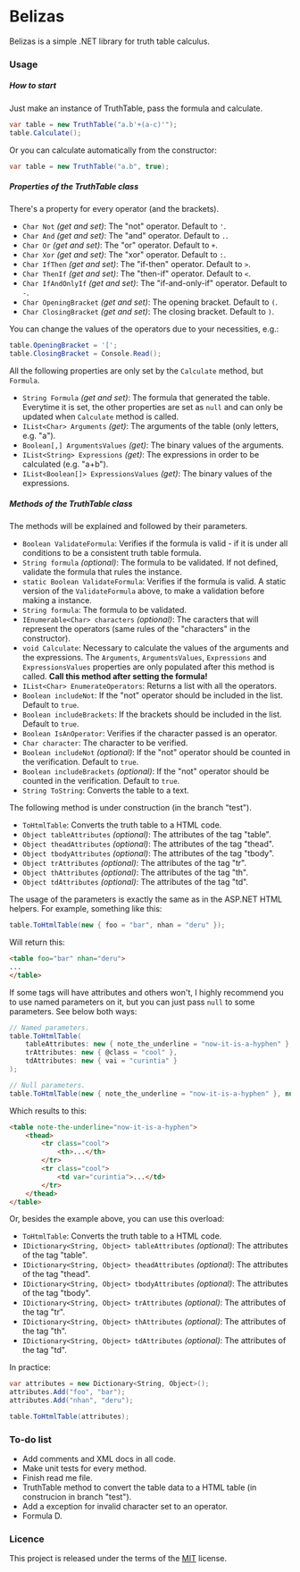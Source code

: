 # Belizas
Belizas is a simple .NET library for truth table calculus.

### Usage
##### How to start
Just make an instance of TruthTable, pass the formula and calculate.
```c#
var table = new TruthTable("a.b'+(a-c)'");
table.Calculate();
```
Or you can calculate automatically from the constructor:
```c#
var table = new TruthTable("a.b", true);
```

##### Properties of the TruthTable class
There's a property for every operator (and the brackets).
* `Char Not` *(get and set)*: The "not" operator. Default to `'`.
* `Char And` *(get and set)*: The "and" operator. Default to `.`.
* `Char Or` *(get and set)*: The "or" operator. Default to `+`.
* `Char Xor` *(get and set)*: The "xor" operator. Default to `:`.
* `Char IfThen` *(get and set)*: The "if-then" operator. Default to `>`.
* `Char ThenIf` *(get and set)*: The "then-if" operator. Default to `<`.
* `Char IfAndOnlyIf` *(get and set)*: The "if-and-only-if" operator. Default to `-`.
* `Char OpeningBracket` *(get and set)*: The opening bracket. Default to `(`.
* `Char ClosingBracket` *(get and set)*: The closing bracket. Default to `)`.

You can change the values of the operators due to your necessities, e.g.:
```c#
table.OpeningBracket = '[';
table.ClosingBracket = Console.Read();
```

All the following properties are only set by the `Calculate` method, but `Formula`.
* `String Formula` *(get and set)*: The formula that generated the table. Everytime it is set, the other properties are set as `null` and can only be updated when `Calculate` method is called.
* `IList<Char> Arguments` *(get)*: The arguments of the table (only letters, e.g. "a").
* `Boolean[,] ArgumentsValues` *(get)*: The binary values of the arguments.
* `IList<String> Expressions` *(get)*: The expressions in order to be calculated (e.g. "a+b").
* `IList<Boolean[]> ExpressionsValues` *(get)*: The binary values of the expressions.

##### Methods of the TruthTable class
The methods will be explained and followed by their parameters.
* `Boolean ValidateFormula`: Verifies if the formula is valid - if it is under all conditions to be a consistent truth table formula.
 * `String formula` *(optional)*: The formula to be validated. If not defined, validate the formula that rules the instance.
* `static Boolean ValidateFormula`: Verifies if the formula is valid. A static version of the `ValidateFormula` above, to make a validation before making a instance.
 * `String formula`: The formula to be validated.
 * `IEnumerable<Char> characters` *(optional)*: The caracters that will represent the operators (same rules of the "characters" in the constructor).
* `void Calculate`: Necessary to calculate the values of the arguments and the expressions. The `Arguments`, `ArgumentsValues`, `Expressions` and `ExpressionsValues` properties are only populated after this method is called. **Call this method after setting the formula!**
* `IList<Char> EnumerateOperators`: Returns a list with all the operators.
 * `Boolean includeNot`: If the "not" operator should be included in the list. Default to `true`.
 * `Boolean includeBrackets`: If the brackets should be included in the list. Default to `true`.
* `Boolean IsAnOperator`: Verifies if the character passed is an operator.
 * `Char character`: The character to be verified.
 * `Boolean includeNot` *(optional)*: If the "not" operator should be counted in the verification. Default to `true`.
 * `Boolean includeBrackets` *(optional)*: If the "not" operator should be counted in the verification. Default to `true`.
* `String ToString`: Converts the table to a text.

The following method is under construction (in the branch "test").
* `ToHtmlTable`: Converts the truth table to a HTML code.
 * `Object tableAttributes` *(optional)*: The attributes of the tag "table".
 * `Object theadAttributes` *(optional)*: The attributes of the tag "thead".
 * `Object tbodyAttributes` *(optional)*: The attributes of the tag "tbody".
 * `Object trAttributes` *(optional)*: The attributes of the tag "tr".
 * `Object thAttributes` *(optional)*: The attributes of the tag "th".
 * `Object tdAttributes` *(optional)*: The attributes of the tag "td".

The usage of the parameters is exactly the same as in the ASP.NET HTML helpers. For example, something like this:
```c#
table.ToHtmlTable(new { foo = "bar", nhan = "deru" });
```
Will return this:
```html
<table foo="bar" nhan="deru">
...
</table>
```
If some tags will have attributes and others won't, I highly recommend you to use named parameters on it, but you can just pass `null` to some parameters. See below both ways:
```c#
// Named parameters.
table.ToHtmlTable(
    tableAttributes: new { note_the_underline = "now-it-is-a-hyphen" },
    trAttributes: new { @class = "cool" },
    tdAttributes: new { vai = "curintia" }
);

// Null parameters.
table.ToHtmlTable(new { note_the_underline = "now-it-is-a-hyphen" }, null, null, new { @class ="cool" }, null, new { vai = "curintia" });
```
Which results to this:
```html
<table note-the-underline="now-it-is-a-hyphen">
    <thead>
        <tr class="cool">
            <th>...</th>
        </tr>
        <tr class="cool">
            <td var="curintia">...</td>
        </tr>
    </thead>
</table>
```

Or, besides the example above, you can use this overload:
* `ToHtmlTable`: Converts the truth table to a HTML code.
 * `IDictionary<String, Object> tableAttributes` *(optional)*: The attributes of the tag "table".
 * `IDictionary<String, Object> theadAttributes` *(optional)*: The attributes of the tag "thead".
 * `IDictionary<String, Object> tbodyAttributes` *(optional)*: The attributes of the tag "tbody".
 * `IDictionary<String, Object> trAttributes` *(optional)*: The attributes of the tag "tr".
 * `IDictionary<String, Object> thAttributes` *(optional)*: The attributes of the tag "th".
 * `IDictionary<String, Object> tdAttributes` *(optional)*: The attributes of the tag "td".

In practice:
```c#
var attributes = new Dictionary<String, Object>();
attributes.Add("foo", "bar");
attributes.Add("nhan", "deru");

table.ToHtmlTable(attributes);
```

### To-do list
* Add comments and XML docs in all code.
* Make unit tests for every method.
* Finish read me file.
* TruthTable method to convert the table data to a HTML table (in construcion in branch "test").
* Add a exception for invalid character set to an operator.
* Formula D.

### Licence
This project is released under the terms of the [MIT](http://opensource.org/licenses/MIT) license.